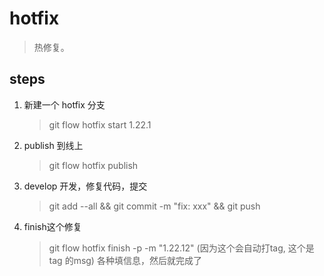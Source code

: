 # hotfix
> 热修复。


## steps
1. 新建一个 hotfix 分支
   > git flow hotfix start 1.22.1
2. publish 到线上
   > git flow hotfix publish
3. develop 开发，修复代码，提交
   > git add --all && git commit -m "fix: xxx" && git push
4. finish这个修复
   > git flow hotfix finish -p -m "1.22.12" (因为这个会自动打tag, 这个是 tag 的msg)
   > 各种填信息，然后就完成了
